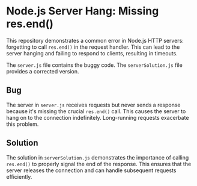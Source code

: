 # Node.js Server Hang: Missing res.end()

This repository demonstrates a common error in Node.js HTTP servers: forgetting to call `res.end()` in the request handler.  This can lead to the server hanging and failing to respond to clients, resulting in timeouts.

The `server.js` file contains the buggy code. The `serverSolution.js` file provides a corrected version.

## Bug

The server in `server.js` receives requests but never sends a response because it's missing the crucial `res.end()` call. This causes the server to hang on to the connection indefinitely.  Long-running requests exacerbate this problem.

## Solution

The solution in `serverSolution.js` demonstrates the importance of calling `res.end()` to properly signal the end of the response. This ensures that the server releases the connection and can handle subsequent requests efficiently.
